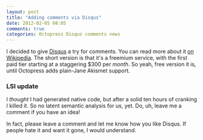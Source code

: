 ```yaml
---
layout: post
title: "Adding comments via Disqus"
date: 2012-02-05 08:05
comments: true
categories: Octopress Disqus comments news
---
```


I decided to give [Disqus](http://disqus.com/) a try for comments. You can read more about it
[on Wikipedia](https://en.wikipedia.org/wiki/Disqus). The short version is that it's a freemium
service, with the first paid tier starting at a staggering $300 per *month*. So yeah, free version
it is, until Octopress adds plain-Jane Akismet support.

### LSI update
I *thought* I had generated native code, but after a solid ten hours of cranking I killed it. So no 
latent semantic analysis for us, yet. Do, uh, leave me a comment if you have an idea!

In fact, please leave a comment and let me know how you like Disqus. If people hate it and want it gone, 
I would understand.
